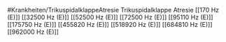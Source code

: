#Krankheiten/TrikuspidalklappeAtresie
Trikuspidalklappe Atresie
[[170 Hz (E)]]
[[32500 Hz (E)]]
[[52500 Hz (E)]]
[[72500 Hz (E)]]
[[95110 Hz (E)]]
[[175750 Hz (E)]]
[[455820 Hz (E)]]
[[518920 Hz (E)]]
[[684810 Hz (E)]]
[[962000 Hz (E)]]
